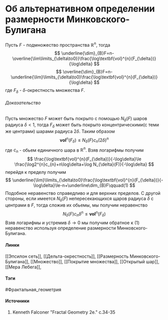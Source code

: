 # Об альтернативном определении размерности Минковского-Булигана
Пусть $F$ - подмножество пространства $\mathbb{R}^{n}$, тогда
$$
\underline{\dim}_{B}F=n-\overline{\lim\limits_{\delta\to0}}\frac{\log\textbf{vol}^{n}(F_{\delta})}{\log\delta}
$$
$$
\overline{\dim}_{B}F=n-\underline{\lim}\limits_{\delta\to0}\frac{\log\textbf{vol}^{n}(F_{\delta})}{\log\delta}
$$
где $F_{\delta}$ - $\delta$-окрестность множества $F$.

###### Доказательство
Пусть множество $F$ может быть покрыто с помощью $N_{\delta}(F)$ шаров радиуса $\delta<1$, тогда $F_{\delta}$ может быть покрыто концентрическими(с теми же центрами) шарами радиуса $2\delta$. Таким образом
$$
\textbf{vol}^{n}(F_{\delta})\le N_{\delta}(F)c_{n}(2\delta)^{n}
$$
где $c_{n}$ - обьем единичного шара в $\mathbb{R}^{n}$. Взяв логарифмы получим
$$
\frac{\log\textbf{vol}^{n}(F_{\delta})}{-\log\delta}\le
\frac{\log2^{n}c_{n}+n\log\delta+\log N_{\delta}(F)}{-\log\delta}
$$
перейдя к пределу получим
$$
\underline{\lim}\limits_{\delta\to0}\frac{\log\textbf{vol}^{n}(F_{\delta})}{-\log\delta}\le-n+\underline\dim_{B}F\qquad(1)
$$
Подобное неравенство справедливо и для верхних пределов.
С другой стороны, если имеется $N_{\delta}(F)$ непересекающихся щаров радиуса $\delta$ с центрами в $F$, тогда сложив их обьемы, мы получим неравенство
$$
N_{\delta}(F)c_{n}\delta^{n}\le\textbf{vol}^{n}(F_{\delta})
$$
Взяв логарифмы и устремив $\delta\to0$ мы получим обратное к $(1)$ неравенство используя определение размерности Минковского-Булигана.
#### Линки
[[Эпсилон сеть]],
[[Дельта-окрестность]],
[[Размерность Минковского-Булигана]],
[[Множество]],
[[Покрытие множества]],
[[Открытый шар]],
[[Мера Лебега]],
#### Тэги
 #Фрактальная_геометрия 
#### Источники
1. Kenneth Falconer "Fractal Geometry 2e." c.34-35